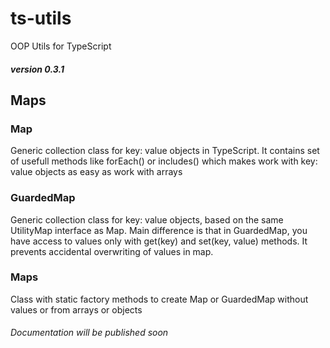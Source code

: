 # ts-utils
OOP Utils for TypeScript
##### version 0.3.1
## Maps
### Map<E>
Generic collection class for key: value objects in TypeScript.
It contains set of usefull methods like forEach() or includes() which makes work with key: value objects
as easy as work with arrays
### GuardedMap<E>
Generic collection class for key: value objects, based on the same UtilityMap<E> interface as Map<E>.
Main difference is that in GuardedMap<E>, you have access to values only with get(key) and set(key, value) methods.
It prevents accidental overwriting of values in map.
### Maps
Class with static factory methods to create Map<E> or GuardedMap<E> without values or from arrays or objects
  
###### Documentation will be published soon
